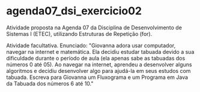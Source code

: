 # agenda07_dsi_exercicio02
Atividade proposta na Agenda 07 da Disciplina de Desenvolvimento de Sistemas I (ETEC), utilizando Estruturas de Repetição (for).

Atividade facultativa. Enunciado:
"Giovanna adora usar computador, navegar na internet e matemática. Ela decidiu estudar tabuada devido a sua dificuldade durante o período de aula (ela apenas sabe as tabuadas dos números 0 até 05).
Ao navegar na internet, aprendeu a desenvolver alguns algoritmos e decidiu desenvolver algo para ajudá-la em seus estudos com tabuada.
Escreva para Giovanna um Fluxograma e um Programa em Java da Tabuada dos números 6 até 10."
